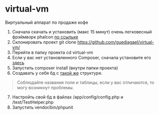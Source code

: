# virtual-vm
Виртуальный аппарат по продаже кофе 
1. Сначала скачать и установить (макс 15 минут) очень легковесный фрэймворк phalcon [по ссыльке](https://phalconphp.com/en/download/ "Phalcon framework download") 
2. Склонировать проект git clone https://github.com/guediagael/virtual-vm/ 
3. Перейти в папку проекта cd virtual-vm 
4. Если у вас нет установленного Composer, сначала установите его [здесь](https://getcomposer.org/download/)
5. Запустить composer install (внутри папки проекта) 
6. Cоздавать у себя бд с [такой же](https://drive.google.com/open?id=0B53XQ45SPFEqeVZ2a1JSZEpIRDA) структуре. 
  > Соблюдайте названия поля и таблицы, если у вас отличаются, то могу возникнут проблемы. 
7. Настройть свой бд в файлах /app/config/config.php и /test/TestHelper.php
8. Запустить vendor/bin/phpunit 
